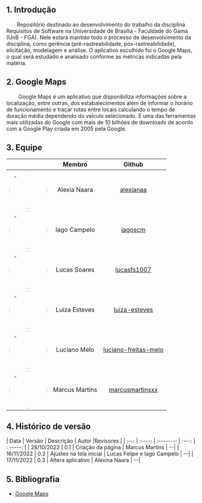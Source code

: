 
## 1. Introdução

&emsp;&emsp;Repositório destinado ao desenvolvimento do trabalho da disciplina Requisitos de Software na Universidade de Brasília - Faculdade do Gama (UnB - FGA). Nele estará mantido todo o processo de desenvolvimento da disciplina, como gerência (pré-rastreabilidade, pós-rastreabilidade), elicitação, modelagem e análise. O aplicativo escolhido foi o Google Maps, o qual será estudado e analisado conforme as métricas indicadas pela matéria.


## 2. Google Maps
&emsp;&emsp; Google Maps é um aplicativo que disponibiliza informações sobre a localização, entre outras, dos estabalecimentos além de informar o horário de funcionamento e traçar rotas entre locais calculando o tempo de duração média dependendo do veículo selecionado. É uma das ferramentas mais utilizadas do Google com mais de 10 bilhões de downloads de acordo com a Google Play criada em 2005 pela Google.

## 3. Equipe

<center>

|                                         | Membro            | Github             |
| :-------------------------------------: | :---------------: | :----------------: |
|<img src="https://avatars.githubusercontent.com/u/61877198?v=4" width=100rem style="border-radius: 50%">| Alexia Naara | [alexianaa](https://github.com/alexianaa) |
|<img src=" https://github.com/iagoscm.png" width=100rem style="border-radius: 50%"> | Iago Campelo | [iagoscm](https://github.com/iagoscm)
|<img src="https://github.com/lucasfs1007.png" width=100rem style="border-radius: 50%"> | Lucas Soares | [lucasfs1007](https://github.com/lucasfs1007)
|<img src="https://avatars.githubusercontent.com/u/69515514?v=4" width=100rem style="border-radius: 50%"> | Luiza Esteves | [luiza-esteves](https://github.com/luiza-esteves)
|<img src="https://avatars.githubusercontent.com/u/88516249?v=4" width=100rem style="border-radius: 50%"> | Luciano Melo | [luciano-freitas-melo](https://github.com/luciano-freitas-melo)
|<img src="https://avatars.githubusercontent.com/u/89209017?v=4" width=100rem style="border-radius: 50%"> | Marcus Martins | [marcusmartinsxx](https://github.com/marcusmartinsxx)


</center>

## 4. Histórico de versão
| Data | Versão | Descrição | Autor |Revisores |
| :--: | :----: | :-------: | :---: | : -----:    |
| 28/10/2022 | 0.1 | Criação da página  | Marcus Martins | --|
| 16/11/2022 | 0.2 | Ajustes na tela inicial  | Lucas Felipe e Iago Campelo | --|
| 17/11/2022 | 0.3 | Altera aplicativo  | Alexina Naara | --|

## 5. Bibliografia

- [Google Maps](https://play.google.com/store/apps/details?id=com.google.android.apps.maps)

